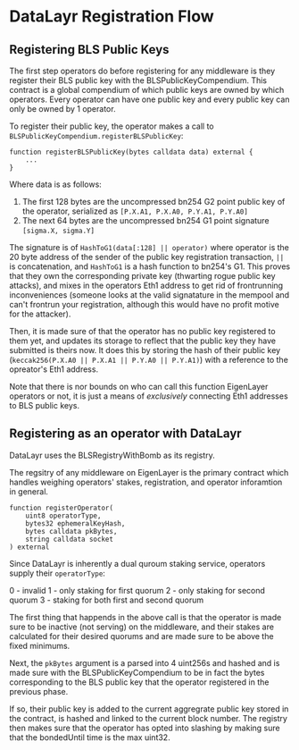 # DataLayr Registration Flow

<!--add registering as on operator eventually-->

<A name="Registering-BLS-Public-Keys"></A>
## Registering BLS Public Keys

The first step operators do before registering for any middleware is they register their BLS public key with the BLSPublicKeyCompendium. This contract is a global compendium of which public keys are owned by which operators. Every operator can have one public key and every public key can only be owned by 1 operator.

To register their public key, the operator makes a call to `BLSPublicKeyCompendium.registerBLSPublicKey`:

```solidity
function registerBLSPublicKey(bytes calldata data) external {
    ...
}
```

Where data is as follows:

1. The first 128 bytes are the uncompressed bn254 G2 point public key of the operator, serialized as `[P.X.A1, P.X.A0, P.Y.A1, P.Y.A0]`
2. The next 64 bytes are the uncompressed bn254 G1 point signature `[sigma.X, sigma.Y]`

The signature is of `HashToG1(data[:128] || operator)` where operator is the 20 byte address of the sender of the public key registration transaction, `||` is concatenation, and `HashToG1` is a hash function to bn254's G1. This proves that they own the corresponding private key (thwarting rogue public key attacks), and  mixes in the operators Eth1 address to get rid of frontrunning inconveniences (someone looks at the valid signatature in the mempool and can't frontrun your registration, although this would have no profit motive for the attacker).

Then, it is made sure of that the operator has no public key registered to them yet, and updates its storage to reflect that the public key they have submitted is theirs now. It does this by storing the hash of their public key (`keccak256(P.X.A0 || P.X.A1 || P.Y.A0 || P.Y.A1)`) with a reference to the opreator's Eth1 address. 

Note that there is nor bounds on who can call this function EigenLayer operators or not, it is just a means of *exclusively* connecting Eth1 addresses to BLS public keys.

## Registering as an operator with DataLayr

DataLayr uses the BLSRegistryWithBomb as its registry.

The regsitry of any middleware on EigenLayer is the primary contract which handles weighing operators' stakes, registration, and operator inforamtion in general. 

```solidity
function registerOperator(
    uint8 operatorType, 
    bytes32 ephemeralKeyHash, 
    bytes calldata pkBytes, 
    string calldata socket
) external
```

Since DataLayr is inherently a dual quroum staking service, operators supply their `operatorType`:

0 - invalid
1 - only staking for first quorum
2 - only staking for second quorum
3 - staking for both first and second quorum

The first thing that happends in the above call is that the operator is made sure to be inactive (not serving) on the middleware, and their stakes are calculated for their desired quorums and are made sure to be above the fixed minimums.

Next, the `pkBytes` argument is a parsed into 4 uint256s and hashed and is made sure with the BLSPublicKeyCompendium to be in fact the bytes corresponding to the BLS public key that the operator registered in the previous phase.

If so, their public key is added to the current aggregrate public key stored in the contract, is hashed and linked to the current block number. The registry then makes sure that the operator has opted into slashing by making sure that the bondedUntil time is the max uint32.
